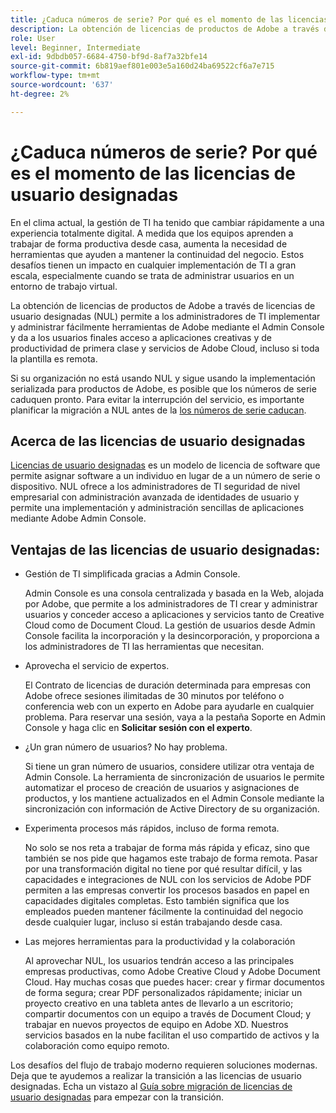 ```yaml
---
title: ¿Caduca números de serie? Por qué es el momento de las licencias de usuario designadas
description: La obtención de licencias de productos de Adobe a través de licencias de usuario designadas (NUL) permite a los administradores de TI implementar y administrar fácilmente herramientas de Adobe mediante el Admin Console y da a los usuarios finales acceso a aplicaciones creativas y de productividad de primera clase y servicios de Adobe Cloud, incluso si toda la plantilla es remota
role: User
level: Beginner, Intermediate
exl-id: 9dbdb057-6684-4750-bf9d-8af7a32bfe14
source-git-commit: 6b819aef801e003e5a160d24ba69522cf6a7e715
workflow-type: tm+mt
source-wordcount: '637'
ht-degree: 2%

---
```


# ¿Caduca números de serie? Por qué es el momento de las licencias de usuario designadas

En el clima actual, la gestión de TI ha tenido que cambiar rápidamente a una experiencia totalmente digital. A medida que los equipos aprenden a trabajar de forma productiva desde casa, aumenta la necesidad de herramientas que ayuden a mantener la continuidad del negocio. Estos desafíos tienen un impacto en cualquier implementación de TI a gran escala, especialmente cuando se trata de administrar usuarios en un entorno de trabajo virtual.

La obtención de licencias de productos de Adobe a través de licencias de usuario designadas (NUL) permite a los administradores de TI implementar y administrar fácilmente herramientas de Adobe mediante el Admin Console y da a los usuarios finales acceso a aplicaciones creativas y de productividad de primera clase y servicios de Adobe Cloud, incluso si toda la plantilla es remota.

Si su organización no está usando NUL y sigue usando la implementación serializada para productos de Adobe, es posible que los números de serie caduquen pronto. Para evitar la interrupción del servicio, es importante planificar la migración a NUL antes de la [los números de serie caducan](https://blogs.adobe.com/deployment/understanding-serialnumberexpiration).

## Acerca de las licencias de usuario designadas

[Licencias de usuario designadas](https://helpx.adobe.com/enterprise/using/licensing.html) es un modelo de licencia de software que permite asignar software a un individuo en lugar de a un número de serie o dispositivo. NUL ofrece a los administradores de TI seguridad de nivel empresarial con administración avanzada de identidades de usuario y permite una implementación y administración sencillas de aplicaciones mediante Adobe Admin Console.

## Ventajas de las licencias de usuario designadas:

* Gestión de TI simplificada gracias a Admin Console.

   Admin Console es una consola centralizada y basada en la Web, alojada por Adobe, que permite a los administradores de TI crear y administrar usuarios y conceder acceso a aplicaciones y servicios tanto de Creative Cloud como de Document Cloud. La gestión de usuarios desde Admin Console facilita la incorporación y la desincorporación, y proporciona a los administradores de TI las herramientas que necesitan.

* Aprovecha el servicio de expertos.

   El Contrato de licencias de duración determinada para empresas con Adobe ofrece sesiones ilimitadas de 30 minutos por teléfono o conferencia web con un experto en Adobe para ayudarle en cualquier problema. Para reservar una sesión, vaya a la pestaña Soporte en Admin Console y haga clic en **Solicitar sesión con el experto**.

* ¿Un gran número de usuarios? No hay problema.

   Si tiene un gran número de usuarios, considere utilizar otra ventaja de Admin Console. La herramienta de sincronización de usuarios le permite automatizar el proceso de creación de usuarios y asignaciones de productos, y los mantiene actualizados en el Admin Console mediante la sincronización con información de Active Directory de su organización.

* Experimenta procesos más rápidos, incluso de forma remota.

   No solo se nos reta a trabajar de forma más rápida y eficaz, sino que también se nos pide que hagamos este trabajo de forma remota. Pasar por una transformación digital no tiene por qué resultar difícil, y las capacidades e integraciones de NUL con los servicios de Adobe PDF permiten a las empresas convertir los procesos basados en papel en capacidades digitales completas. Esto también significa que los empleados pueden mantener fácilmente la continuidad del negocio desde cualquier lugar, incluso si están trabajando desde casa.

* Las mejores herramientas para la productividad y la colaboración

   Al aprovechar NUL, los usuarios tendrán acceso a las principales empresas productivas, como Adobe Creative Cloud y Adobe Document Cloud. Hay muchas cosas que puedes hacer: crear y firmar documentos de forma segura; crear PDF personalizados rápidamente; iniciar un proyecto creativo en una tableta antes de llevarlo a un escritorio; compartir documentos con un equipo a través de Document Cloud; y trabajar en nuevos proyectos de equipo en Adobe XD. Nuestros servicios basados en la nube facilitan el uso compartido de activos y la colaboración como equipo remoto.

Los desafíos del flujo de trabajo moderno requieren soluciones modernas. Deja que te ayudemos a realizar la transición a las licencias de usuario designadas. Echa un vistazo al [Guía sobre migración de licencias de usuario designadas](https://offers.adobe.com/content/dam/offer-manager/en/na/marketing/CCE/Adobe_Named_User_Licensing_Migration_Guide.pdf) para empezar con la transición.
